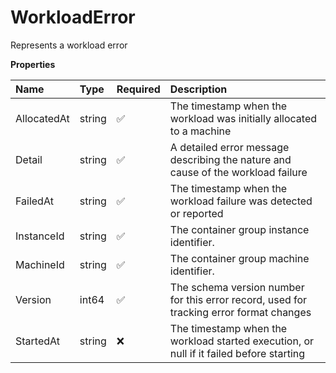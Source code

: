 # WorkloadError

Represents a workload error

**Properties**

| Name        | Type   | Required | Description                                                                             |
| :---------- | :----- | :------- | :-------------------------------------------------------------------------------------- |
| AllocatedAt | string | ✅       | The timestamp when the workload was initially allocated to a machine                    |
| Detail      | string | ✅       | A detailed error message describing the nature and cause of the workload failure        |
| FailedAt    | string | ✅       | The timestamp when the workload failure was detected or reported                        |
| InstanceId  | string | ✅       | The container group instance identifier.                                                |
| MachineId   | string | ✅       | The container group machine identifier.                                                 |
| Version     | int64  | ✅       | The schema version number for this error record, used for tracking error format changes |
| StartedAt   | string | ❌       | The timestamp when the workload started execution, or null if it failed before starting |
